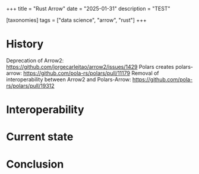 +++
title = "Rust Arrow"
date = "2025-01-31"
description = "TEST"

[taxonomies]
tags = ["data science", "arrow", "rust"]
+++

# History


Deprecation of Arrow2: https://github.com/jorgecarleitao/arrow2/issues/1429
Polars creates polars-arrow: https://github.com/pola-rs/polars/pull/11179
Removal of interoperability between Arrow2 and Polars-Arrow: https://github.com/pola-rs/polars/pull/19312



# Interoperability




# Current state



# Conclusion